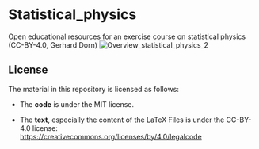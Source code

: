 # Statistical_physics
Open educational resources for an exercise course on statistical physics (CC-BY-4.0, Gerhard Dorn)
![Overview_statistical_physics_2](https://user-images.githubusercontent.com/67096719/127640443-2eed2a13-9642-4328-b8b2-69b19f9a125c.png)

## License

The material in this repository is licensed as follows:

- The **code** is under the MIT license.

- The **text**, especially the content of the LaTeX Files is under the CC-BY-4.0 license:\
https://creativecommons.org/licenses/by/4.0/legalcode
    
